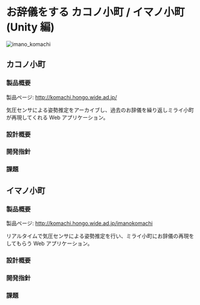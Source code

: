 # お辞儀をする カコノ小町 / イマノ小町(Unity 編)

![imano_komachi](https://user-images.githubusercontent.com/42725796/67636457-00d2fc00-f914-11e9-929c-84d53bf5d39c.png)

## カコノ小町

### 製品概要

製品ページ: <http://komachi.hongo.wide.ad.jp/>

気圧センサによる姿勢推定をアーカイブし、過去のお辞儀を繰り返しミライ小町が再現してくれる Web アプリケーション。

### 設計概要

### 開発指針

### 課題

## イマノ小町

### 製品概要

製品ページ: <http://komachi.hongo.wide.ad.jp/imanokomachi>

リアルタイムで気圧センサによる姿勢推定を行い、ミライ小町にお辞儀の再現をしてもらう Web アプリケーション。

### 設計概要

### 開発指針

### 課題
